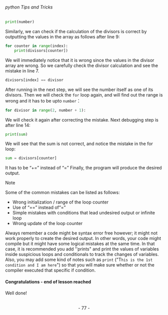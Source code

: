 ###### python Tips and Tricks

```python
print(number)
```

Similarly, we can check if the calculation of the divisors is correct by outputting the values in the array as follows after line 9:

```python
for counter in range(index):
    print(divisors[counter])
```

We will immediately notice that it is wrong since the values in the divisor array are wrong. So we carefully check the divisor calculation and see the mistake in line 7.

```python
divisors[index] == divisor
```

After running in the next step, we will see the number itself as one of its divisors. Then we will check the ``for`` loop again, and will find out the range is wrong and it has to be upto ``number``：

```python
for divisor in range(2, number + 1):
```

We will check it again after correcting the mistake. Next debugging step is after line 14:

```python
print(sum)
```

We will see that the sum is not correct, and notice the mistake in the for loop:

```python
sum = divisors[counter]
```

It has to be “+=” instead of “=” Finally, the program will produce the desired output.

> [!NOTE]
>  Some of the common mistakes can be listed as follows:
> - Wrong initialization / range of the loop counter
> - Use of “==” instead of“=”
> - Simple mistakes with conditions that lead undesired output or infinite loop
> - Wrong update of the loop counter

Always remember a code might be syntax error free however; it might not work
properly to create the desired output. In other words, your code might compile but it might have some logical mistakes at the same time. In that case, it is
recommended you add ''prints" and print the values of variables inside suspicious loops and conditionals to track the changes of variables. Also, you may add some kind of notes such as ``print`` ("T``his is the 1st condition and I am here``") so that you will make sure whether or not the compiler executed that specific if condition.


#### Congratulations - end of lesson reached

Well done!

<br>

<center> - 77 - </center>

